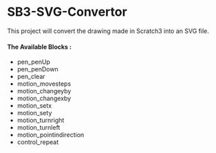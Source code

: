 # SB3-SVG-Convertor
This project will convert the drawing made in Scratch3 into an SVG file.

#### The Available Blocks :
- pen_penUp
- pen_penDown
- pen_clear
- motion_movesteps
- motion_changeyby
- motion_changexby
- motion_setx
- motion_sety
- motion_turnright
- motion_turnleft
- motion_pointindirection
- control_repeat
